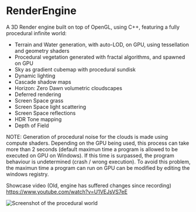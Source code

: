# RenderEngine
A 3D Render engine built on top of OpenGL, using C++, featuring a fully procedural infinite world:

- Terrain and Water generation, with auto-LOD, on GPU, using tessellation and geometry shaders
- Procedural vegetation generated with fractal algorithms, and spawned on GPU
- Sky as gradient cubemap with procedural sundisk
- Dynamic lighting
- Cascade shadow maps
- Horizon: Zero Dawn volumetric cloudscapes
- Deferred rendering
- Screen Space grass
- Screen Space light scattering
- Screen Space reflections
- HDR Tone mapping
- Depth of Field

NOTE: Generation of procedural noise for the clouds is made using compute shaders. Depending on the GPU being used, this process can take more than 2 seconds (default maximun time a program is allowed to be executed on GPU on Windows). If this time is surpassed, the program behaviour is undetermined (crash / wrong execution).
To avoid this problem, the maximun time a program can run on GPU can be modified by editing the windows registry.

Showcase video (Old, engine has suffered changes since recording)
https://www.youtube.com/watch?v=U1VEJsVS7eE

![Screenshot of the procedural world](https://image.ibb.co/n2SsC9/procedural_world_ss.png)
